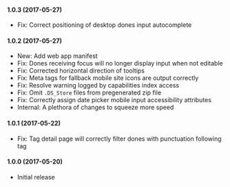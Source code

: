 #### 1.0.3 (2017-05-27)

- Fix: Correct positioning of desktop dones input autocomplete

#### 1.0.2 (2017-05-27)

- New: Add web app manifest
- Fix: Dones receiving focus will no longer display input when not editable
- Fix: Corrected horizontal direction of tooltips
- Fix: Meta tags for fallback mobile site icons are output correctly
- Fix: Resolve warning logged by capabilities index access
- Fix: Omit `.DS_Store` files from pregenerated zip file
- Fix: Correctly assign date picker mobile input accessibility attributes
- Internal: A plethora of changes to squeeze more speed

#### 1.0.1 (2017-05-22)

- Fix: Tag detail page will correctly filter dones with punctuation following tag

#### 1.0.0 (2017-05-20)

- Initial release
